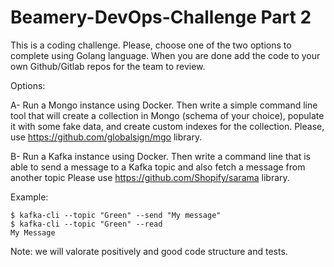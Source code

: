 # Beamery-DevOps-Challenge Part 2

This is a coding challenge. Please, choose one of the two options to complete using Golang language. When you are done add the code to your own Github/Gitlab repos for the team to review.

Options:
  
  A- Run a Mongo instance using Docker. Then write a simple command line tool that will create a collection in Mongo (schema of your choice), populate it with some fake data, and create custom indexes for the collection. 
  Please, use https://github.com/globalsign/mgo library.
  
  B- Run a Kafka instance using Docker. Then write a command line that is able to send a message to a Kafka topic and also fetch a message from another topic 
  Please use https://github.com/Shopify/sarama library.
  
  Example:

```
$ kafka-cli --topic "Green" --send "My message"
$ kafka-cli --topic "Green" --read
My Message
```

Note: we will valorate positively and good code structure and tests.
